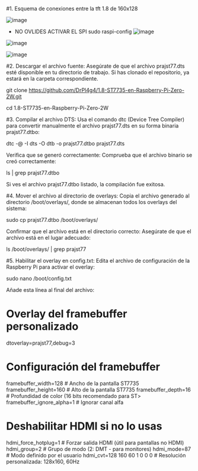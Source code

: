 #1. Esquema de conexiones entre la tft 1.8 de 160x128

![image](https://github.com/user-attachments/assets/9ffdbe03-16de-4281-bf89-b82b79ee1b1d)

- NO OVLIDES ACTIVAR EL SPI
sudo raspi-config
![image](https://github.com/user-attachments/assets/e2989f8b-22d2-4e6c-ba2b-c174738a1eef)

![image](https://github.com/user-attachments/assets/f3b49b64-4089-4ef1-b303-1389e0855ddc)

![image](https://github.com/user-attachments/assets/ce549e16-6860-4769-8e77-7c33aa1afaec)



#2. Descargar el archivo fuente: Asegúrate de que el archivo prajst77.dts esté disponible en tu directorio de trabajo. Si has clonado el repositorio, ya estará en la carpeta correspondiente.

git clone https://github.com/DrPl4g4/1.8-ST7735-en-Raspberry-Pi-Zero-2W.git

cd 1.8-ST7735-en-Raspberry-Pi-Zero-2W

#3. Compilar el archivo DTS: Usa el comando dtc (Device Tree Compiler) para convertir manualmente el archivo prajst77.dts en su forma binaria prajst77.dtbo:

dtc -@ -I dts -O dtb -o prajst77.dtbo prajst77.dts

Verifica que se generó correctamente: Comprueba que el archivo binario se creó correctamente:

ls | grep prajst77.dtbo

Si ves el archivo prajst77.dtbo listado, la compilación fue exitosa.

#4. Mover el archivo al directorio de overlays: Copia el archivo generado al directorio /boot/overlays/, donde se almacenan todos los overlays del sistema:

sudo cp prajst77.dtbo /boot/overlays/

Confirmar que el archivo está en el directorio correcto: Asegúrate de que el archivo está en el lugar adecuado:

ls /boot/overlays/ | grep prajst77

#5. Habilitar el overlay en config.txt: Edita el archivo de configuración de la Raspberry Pi para activar el overlay:

sudo nano /boot/config.txt

Añade esta línea al final del archivo:

# Overlay del framebuffer personalizado
dtoverlay=prajst77,debug=3

# Configuración del framebuffer
framebuffer_width=128       # Ancho de la pantalla ST7735
framebuffer_height=160      # Alto de la pantalla ST7735
framebuffer_depth=16        # Profundidad de color (16 bits recomendado para ST>
framebuffer_ignore_alpha=1  # Ignorar canal alfa

# Deshabilitar HDMI si no lo usas
hdmi_force_hotplug=1        # Forzar salida HDMI (útil para pantallas no HDMI)
hdmi_group=2                # Grupo de modo (2: DMT - para monitores)
hdmi_mode=87                # Modo definido por el usuario
hdmi_cvt=128 160 60 1 0 0 0 # Resolución personalizada: 128x160, 60Hz
